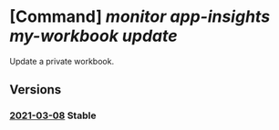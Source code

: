 # [Command] _monitor app-insights my-workbook update_

Update a private workbook.

## Versions

### [2021-03-08](/Resources/mgmt-plane/L3N1YnNjcmlwdGlvbnMve30vcmVzb3VyY2Vncm91cHMve30vcHJvdmlkZXJzL21pY3Jvc29mdC5pbnNpZ2h0cy9teXdvcmtib29rcy97fQ==/2021-03-08.xml) **Stable**

<!-- mgmt-plane /subscriptions/{}/resourcegroups/{}/providers/microsoft.insights/myworkbooks/{} 2021-03-08 -->
